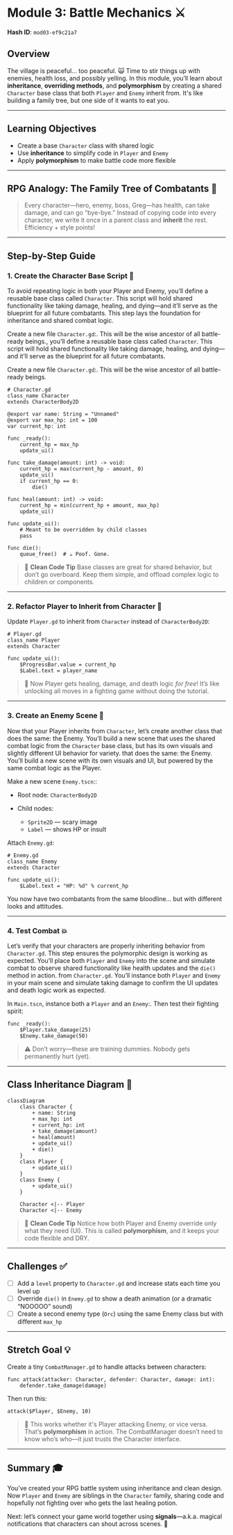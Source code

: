 # Module 3: Battle Mechanics ⚔️

**Hash ID**: `mod03-ef9c21a7`

## Overview

The village is peaceful... too peaceful. 🙀
Time to stir things up with enemies, health loss, and possibly yelling. In this module, you’ll learn about **inheritance**, **overriding methods**, and **polymorphism** by creating a shared `Character` base class that both `Player` and `Enemy` inherit from. It's like building a family tree, but one side of it wants to eat you.

---

## Learning Objectives

- Create a base `Character` class with shared logic
- Use **inheritance** to simplify code in `Player` and `Enemy`
- Apply **polymorphism** to make battle code more flexible

---

## RPG Analogy: The Family Tree of Combatants 🌳

> Every character—hero, enemy, boss, Greg—has health, can take damage, and can go “bye-bye.”
> Instead of copying code into every character, we write it once in a parent class and **inherit** the rest. Efficiency + style points!

---

## Step-by-Step Guide

### 1. Create the Character Base Script 📜

To avoid repeating logic in both your Player and Enemy, you’ll define a reusable base class called `Character`. This script will hold shared functionality like taking damage, healing, and dying—and it’ll serve as the blueprint for all future combatants. This step lays the foundation for inheritance and shared combat logic.

Create a new file `Character.gd`:. This will be the wise ancestor of all battle-ready beings., you’ll define a reusable base class called `Character`. This script will hold shared functionality like taking damage, healing, and dying—and it’ll serve as the blueprint for all future combatants.

Create a new file `Character.gd`:. This will be the wise ancestor of all battle-ready beings.

```gdscript
# Character.gd
class_name Character
extends CharacterBody2D

@export var name: String = "Unnamed"
@export var max_hp: int = 100
var current_hp: int

func _ready():
    current_hp = max_hp
    update_ui()

func take_damage(amount: int) -> void:
    current_hp = max(current_hp - amount, 0)
    update_ui()
    if current_hp == 0:
        die()

func heal(amount: int) -> void:
    current_hp = min(current_hp + amount, max_hp)
    update_ui()

func update_ui():
    # Meant to be overridden by child classes
    pass

func die():
    queue_free()  # ☕️ Poof. Gone.
```

> 🦼 **Clean Code Tip**
> Base classes are great for shared behavior, but don’t go overboard. Keep them simple, and offload complex logic to children or components.

---

### 2. Refactor Player to Inherit from Character 🧐

Update `Player.gd` to inherit from `Character` instead of `CharacterBody2D`:

```gdscript
# Player.gd
class_name Player
extends Character

func update_ui():
    $ProgressBar.value = current_hp
    $Label.text = player_name
```

> 🎉 Now Player gets healing, damage, and death logic _for free_!
> It’s like unlocking all moves in a fighting game without doing the tutorial.

---

### 3. Create an Enemy Scene 👹

Now that your Player inherits from `Character`, let’s create another class that does the same: the Enemy. You’ll build a new scene that uses the shared combat logic from the `Character` base class, but has its own visuals and slightly different UI behavior for variety. that does the same: the Enemy. You’ll build a new scene with its own visuals and UI, but powered by the same combat logic as the Player.

Make a new scene `Enemy.tscn`::

- Root node: `CharacterBody2D`
- Child nodes:

  - `Sprite2D` — scary image
  - `Label` — shows HP or insult

Attach `Enemy.gd`:

```gdscript
# Enemy.gd
class_name Enemy
extends Character

func update_ui():
    $Label.text = "HP: %d" % current_hp
```

You now have two combatants from the same bloodline... but with different looks and attitudes.

---

### 4. Test Combat 💥

Let’s verify that your characters are properly inheriting behavior from `Character.gd`. This step ensures the polymorphic design is working as expected. You’ll place both `Player` and `Enemy` into the scene and simulate combat to observe shared functionality like health updates and the `die()` method in action. from `Character.gd`. You’ll instance both `Player` and `Enemy` in your main scene and simulate taking damage to confirm the UI updates and death logic work as expected.

In `Main.tscn`, instance both a `Player` and an `Enemy`:. Then test their fighting spirit:

```gdscript
func _ready():
    $Player.take_damage(25)
    $Enemy.take_damage(50)
```

> ⚠️ Don’t worry—these are training dummies. Nobody gets permanently hurt (yet).

---

## Class Inheritance Diagram 🧢

```mermaid
classDiagram
    class Character {
        + name: String
        + max_hp: int
        + current_hp: int
        + take_damage(amount)
        + heal(amount)
        + update_ui()
        + die()
    }
    class Player {
        + update_ui()
    }
    class Enemy {
        + update_ui()
    }

    Character <|-- Player
    Character <|-- Enemy
```

> 🦼 **Clean Code Tip**
> Notice how both Player and Enemy override only what they need (UI). This is called **polymorphism**, and it keeps your code flexible and DRY.

---

## Challenges ✅

- [ ] Add a `level` property to `Character.gd` and increase stats each time you level up
- [ ] Override `die()` in `Enemy.gd` to show a death animation (or a dramatic “NOOOOO” sound)
- [ ] Create a second enemy type (`Orc`) using the same Enemy class but with different `max_hp`

---

## Stretch Goal 💡

Create a tiny `CombatManager.gd` to handle attacks between characters:

```gdscript
func attack(attacker: Character, defender: Character, damage: int):
    defender.take_damage(damage)
```

Then run this:

```gdscript
attack($Player, $Enemy, 10)
```

> 🤯 This works whether it's Player attacking Enemy, or vice versa. That’s **polymorphism** in action. The CombatManager doesn’t need to know who’s who—it just trusts the Character interface.

---

## Summary 🎓

You’ve created your RPG battle system using inheritance and clean design.
Now `Player` and `Enemy` are siblings in the `Character` family, sharing code and hopefully not fighting over who gets the last healing potion.

Next: let’s connect your game world together using **signals**—a.k.a. magical notifications that characters can shout across scenes. 📱
